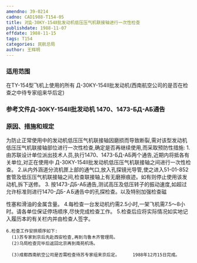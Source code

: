 ```yaml
---
amendno: 39-0214
cadno: CAD1988-T154-05
title: 对Д-30KY-154Ⅱ批发动机低压压气机联接轴进行一次性检查
publishdate: 1988-11-07
effdate: 1988-11-15
tags: T154
categories: 民航总局
author: 王辉明
---
```


### 适用范围 
在TY-154型飞机上使用的所有 Д-30KY-154Ⅱ批发动机(西南航空公司的是否在检查之中待专家组来华后定)

<!--more-->
### 参考文件Д-30KY-154Ⅱ批发动机 1470、1473-БД-АБ通告

### 原因、措施和规定 
为防止正常使用中的发动机低压压气机联接轴因磨损而导致断裂,需对该型发动机低压压气机联接轴部位进行一次性检查,确定是否再继续使用,而采取预防性措施: 
    1.由苏联设计单位派出技术人员,执行1470、1473-БД-АБ两个通告,近期内将抵各有关单位,对正在使用中 Д-30KY-154Ⅱ批发动机低压压气机联接轴之间进行一次性检查。
    2.从内外涵道分流机匣上部的通气口,放入孔探镜光导管,使之进入51-01-852套管及低压压气机联接轴之间,检查联接轴上有无磨擦痕迹。如有则停止使用该发动机,拆下送修。 
3.
按1473-ДБ-АБ通告,测试高压及低压转子的振动速度,如超过允许标准则进行1470-ДБ-ＡБ通告中的孔探检查。以及特别加强检查磁

  
性塞和滑油的金属含量。 
    4.每检查一台发动机约需2.5小时,一架飞机需7.5～8小时。请各单位保证停场顺序,尽快完成检查工作。
    5.检查后应将实际情况如实地记入履历本的有关栏内并由检查人签字。 

    6.检查工作安排顺序如下: 
      (1)苏专家到京后先赴西安检查,再到乌鲁木齐管理局。 
      (2)乌局检查完毕后返回北京再到南苑机场。 

      (3)成都西南航空公司是否需检查待苏专家组来京后定。     1988年12月15日完成。
